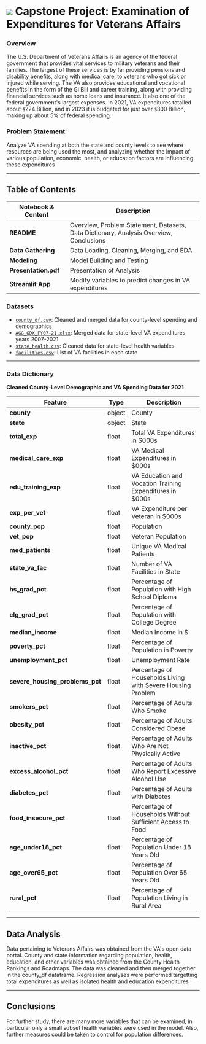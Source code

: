 # ![](https://ga-dash.s3.amazonaws.com/production/assets/logo-9f88ae6c9c3871690e33280fcf557f33.png) Capstone Project: Examination of Expenditures for Veterans Affairs

### Overview

The U.S. Department of Veterans Affairs is an agency of the federal government that provides vital services to military veterans and their families. The largest of these services is by far providing pensions and disability benefits, along with medical care, to veterans who got sick or injured while serving.  The VA also provides educational and vocational benefits in the form of the GI Bill and career training, along with providing financial services such as home loans and insurance.  It also one of the federal government's largest expenses.  In 2021, VA expenditures totalled about `$`224 Billion, and in 2023 it is budgeted for just over `$`300 Billion, making up about 5% of federal spending.  

### Problem Statement

Analyze VA spending at both the state and county levels to see where resources are being used the most, and analyzing whether the impact of various population, economic, health, or education factors are influencing these expenditures

---

## Table of Contents

|Notebook & Content|Description|
|---|---|
|**README**|Overview, Problem Statement, Datasets, Data Dictionary, Analysis Overview, Conclusions| 
|**Data Gathering**|Data Loading, Cleaning, Merging, and EDA| 
|**Modeling**|Model Building and Testing| 
|**Presentation.pdf**|Presentation of Analysis|
|**Streamlit App**|Modify variables to predict changes in VA expenditures|


### Datasets

* [`county_df.csv`](../data/df18to21H.csv): Cleaned and merged data for county-level spending and demographics
* [`AGG_GDX_FY07-21.xlsx`](../data/census_20.csv): Merged data for state-level VA expenditures years 2007-2021
* [`state_health.csv`](../data/population.csv): Cleaned data for state-level health variables
* [`facilities.csv`](../data/df18to21_cleanedH.csv): List of VA facilities in each state


---

### Data Dictionary

**Cleaned County-Level Demographic and VA Spending Data for 2021**

|Feature|Type|Description|
|---|---|---|
|**county**|object|County| 
|**state**|object|State| 
|**total_exp**|float|Total VA Expenditures in $000s| 
|**medical_care_exp**|float|VA Medical Expenditures in $000s| 
|**edu_training_exp**|float|VA Education and Vocation Training Expenditures in $000s|
|**exp_per_vet**|float|VA Expenditure per Veteran in $000s|
|**county_pop**|float|Population|
|**vet_pop**|float|Veteran Population|
|**med_patients**|float|Unique VA Medical Patients|
|**state_va_fac**|float|Number of VA Facilities in State|
|**hs_grad_pct**|float|Percentage of Population with High School Diploma|
|**clg_grad_pct**|float|Percentage of Population with College Degree|
|**median_income**|float|Median Income in $|
|**poverty_pct**|float|Percentage of Population in Poverty|
|**unemployment_pct**|float|Unemployment Rate|
|**severe_housing_problems_pct**|float|Percentage of Households Living with Severe Housing Problem|
|**smokers_pct**|float|Percentage of Adults Who Smoke| 
|**obesity_pct**|float|Percentage of Adults Considered Obese| 
|**inactive_pct**|float|Percentage of Adults Who Are Not Physically Active| 
|**excess_alcohol_pct**|float|Percentage of Adults Who Report Excessive Alcohol Use| 
|**diabetes_pct**|float|Percentage of Adults with Diabetes|
|**food_insecure_pct**|float|Percentage of Households Without Sufficient Access to Food| 
|**age_under18_pct**|float|Percentage of Population Under 18 Years Old|
|**age_over65_pct**|float|Percentage of Population Over 65 Years Old|
|**rural_pct**|float|Percentage of Population Living in Rural Area|


---

## Data Analysis

Data pertaining to Veterans Affairs was obtained from the VA's open data portal.  County and state information regarding population, health, education, and other variables was obtained from the County Health Rankings and Roadmaps.  The data was cleaned and then merged together in the county_df dataframe.  Regression analyses were performed targetting total expenditures as well as isolated health and education expenditures

---

## Conclusions

For further study, there are many more variables that can be examined, in particular only a small subset health variables were used in the model.  Also, further measures could be taken to control for population differences.

